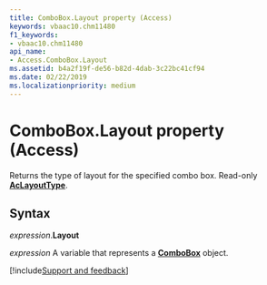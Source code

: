 ```yaml
---
title: ComboBox.Layout property (Access)
keywords: vbaac10.chm11480
f1_keywords:
- vbaac10.chm11480
api_name:
- Access.ComboBox.Layout
ms.assetid: b4a2f19f-de56-b82d-4dab-3c22bc41cf94
ms.date: 02/22/2019
ms.localizationpriority: medium
---
```



# ComboBox.Layout property (Access)

Returns the type of layout for the specified combo box. Read-only **[AcLayoutType](Access.AcLayoutType.md)**.


## Syntax

_expression_.**Layout**

_expression_ A variable that represents a **[ComboBox](Access.ComboBox.md)** object.




[!include[Support and feedback](~/includes/feedback-boilerplate.md)]
